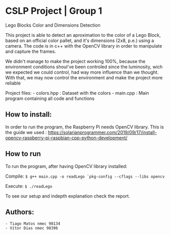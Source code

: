 # CSLP Project | Group 1

Lego Blocks Color and Dimensions Detection

This project is able to detect an aproximation to the color of a Lego Block, based on an official color pallet, and it's dimensions (2x8, p.e.) using a camera.
The code is in c++ with the OpenCV library in order to manipulate and capture the frames.

We didn't manage to make the project working 100%, because the environment conditions shoul've been controled since the luminosity, wich we expected we could control, had way more influence than we thought.
With that, we may now control the environment and make the project more reliable

Project files:
    - colors.hpp : Dataset with the colors
    - main.cpp  : Main program containing all code and functions


## How to install:

In order to run the program, the Raspberry Pi needs OpenCV library.
This is the guide we used : https://solarianprogrammer.com/2019/09/17/install-opencv-raspberry-pi-raspbian-cpp-python-development/

## How to run
To run the program, after having OpenCV library installed:
 
Compile:
    ```
    $ g++ main.cpp -o readLego `pkg-config --cflags --libs opencv
    ```


Execute:
    ```
    $ ./readLego
    ```

To see our setup and indepth explanation check the report.


## Authors:
    - Tiago Matos nmec 98134
    - Vítor Dias nmec 98396
